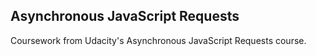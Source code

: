 ## Asynchronous JavaScript Requests

Coursework from Udacity's Asynchronous JavaScript Requests course.

